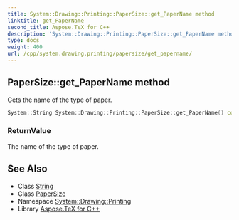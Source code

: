 ```yaml
---
title: System::Drawing::Printing::PaperSize::get_PaperName method
linktitle: get_PaperName
second_title: Aspose.TeX for C++
description: 'System::Drawing::Printing::PaperSize::get_PaperName method. Gets the name of the type of paper in C++.'
type: docs
weight: 400
url: /cpp/system.drawing.printing/papersize/get_papername/
---
```

## PaperSize::get_PaperName method


Gets the name of the type of paper.

```cpp
System::String System::Drawing::Printing::PaperSize::get_PaperName() const
```


### ReturnValue

The name of the type of paper.

## See Also

* Class [String](../../../system/string/)
* Class [PaperSize](../)
* Namespace [System::Drawing::Printing](../../)
* Library [Aspose.TeX for C++](../../../)
